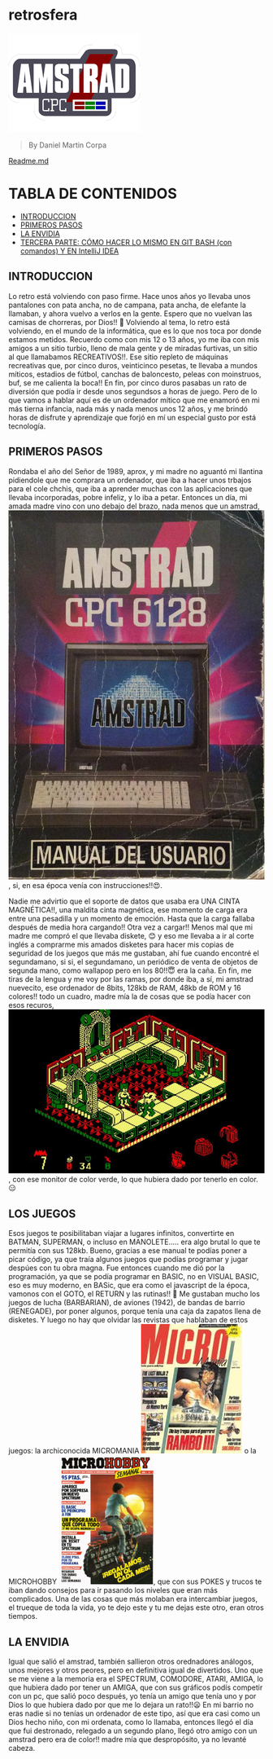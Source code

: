 # retrosfera

![](https://github.com/danicorpa/retrosfera/blob/main/img/images.png )

> By Daniel Martin Corpa

[Readme.md](https://github.com/danicorpa/retrosfera)
# TABLA DE CONTENIDOS
- [INTRODUCCION](#introduccion)
- [PRIMEROS PASOS](#primeros-pasos)
- [LA ENVIDIA](#la-envidia)
- [TERCERA PARTE: CÓMO HACER LO MISMO EN GIT BASH (con comandos) Y EN IntelliJ IDEA](#tercera-parte-cómo-hacer-lo-mismo-en-git-bash-con-comandos-y-en-intellij-idea)
## INTRODUCCION
Lo retro está volviendo con paso firme. Hace unos años yo llevaba unos pantalones con pata ancha, no de campana, pata ancha, de elefante la llamaban, y ahora vuelvo a verlos en la gente.
Espero que no vuelvan las camisas de chorreras, por Dios!!  :monocle_face:
Volviendo al tema, lo retro está volviendo, en el mundo de la informática, que es lo que nos toca por donde estamos metidos.
Recuerdo como con mis 12 o 13 años, yo me iba con mis amigos a un sitio turbio, lleno de mala gente y de miradas furtivas, un sitio al que llamabamos RECREATIVOS!!. Ese sitio repleto de máquinas recreativas que, por cinco duros, veinticinco pesetas, te llevaba a mundos míticos, estadios de fútbol, canchas de baloncesto, peleas con moinstruos,  buf, se me calienta la boca!!
En fin, por cinco duros pasabas un rato de diversión que podía ir desde unos segundsos a horas de juego.
Pero de lo que vamos a hablar aquí es de un ordenador mítico que me enamoró en mi más tierna infancia, nada más y nada menos unos 12 años, y me brindó horas de disfrute y aprendizaje que forjó en mí un especial gusto por está tecnología.

## PRIMEROS PASOS
Rondaba el año del Señor de 1989, aprox, y mi madre no aguantó mi llantina pidiendole que me comprara un ordenador, que iba a hacer unos trbajos para el cole chchis, que iba a aprender muchas con las aplicaciones que llevaba incorporadas, pobre infeliz, y lo iba a petar.
Entonces un día, mi amada madre vino con uno debajo del brazo, nada menos que un amstrad, ![](https://github.com/danicorpa/retrosfera/blob/main/img/libro.jpg), si, en esa época venía con instrucciones!!:heart_eyes:. 

Nadie me advirtio que el soporte de datos que usaba era UNA CINTA MAGNÉTICA!!, una maldita cinta magnética, ese momento de carga era entre una pesadilla y un momento de emoción. Hasta que la carga fallaba después de media hora cargando!! Otra vez a cargar!!
Menos mal que mi madre me compró el que llevaba diskete, :blush: y eso me llevaba a ir al corte inglés a comprarme mis amados disketes para hacer mis copias de seguridad de los juegos que más me gustaban, ahí fue cuando encontré el segundamano, si si, el segundamano, un periódico de venta de objetos de segunda mano, como wallapop pero en los 80!!:innocent:
era la caña.
En fin, me tiras de la lengua y me voy por las ramas, por donde iba, a sí, mi amstrad nuevecito, ese ordenador de 8bits, 128kb de RAM, 48kb de ROM y 16 colores!! todo un cuadro, madre mía la de cosas que se podía hacer con esos recuros, ![](https://github.com/danicorpa/retrosfera/blob/main/img/juego_batman.jpg), con ese monitor de color verde, lo que hubiera dado por tenerlo en color. :expressionless:

## LOS JUEGOS
Esos juegos te posibilitaban viajar a lugares infinitos, convertirte en BATMAN, SUPERMAN, o incluso en MANOLETE..... era algo brutal lo que te permitía con sus 128kb.
Bueno, gracias a ese manual te podías poner a picar código, ya que traía algunos juegos que podías programar y jugar despúes con tu obra magna.
Fue entonces cuando me dió por la programación, ya que se podía programar en BASIC, no en VISUAL BASIC, eso es muy moderno, en BASic, que era como el javascript de la época, vamonos con el GOTO, el RETURN y las rutinas!! :rocket:
Me gustaban mucho los juegos de lucha (BARBARIAN), de aviones (1942), de bandas de barrio (RENEGADE), por poner algunos, porque tenía una caja da zapatos llena de disketes.
Y luego no hay que olvidar las revistas que hablaban de estos juegos: la archiconocida MICROMANIA ![](https://github.com/danicorpa/retrosfera/blob/main/img/micromania.jpeg) o la
MICROHOBBY ![](https://github.com/danicorpa/retrosfera/blob/main/img/microhobby-001.jpg), que con sus POKES y trucos te iban dando consejos para ir pasando los niveles que eran más complicados.
Una de las cosas que más molaban era intercambiar juegos, el trueque de toda la vida, yo te dejo este y tu me dejas este otro, eran otros tiempos.
## LA ENVIDIA
Igual que salió el amstrad, también sallieron otros orednadores análogos, unos mejores y otros peores, pero en definitiva igual de divertidos.
Uno que se me viene a la memoria era el SPECTRUM, COMODORE, ATARI, AMIGA, lo que hubiera dado por tener un AMIGA, que con sus gráficos podís competir con un pc, que salió poco después, yo tenía un amigo que tenía uno y por Dios lo que hubiera dado por que me lo dejara un rato!!:frowning:
En mi barrio no eras nadie si no tenías un ordenador de este tipo, así que era casi como un Dios hecho niño, con mi ordenata, como lo llamaba, entonces llegó el día que fui destronado, relegado a un segundo plano, llegó otro amigo con un amstrad pero era de color!! madre mía que despropósito, ya no levanté cabeza.

